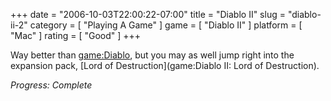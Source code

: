 +++
date = "2006-10-03T22:00:22-07:00"
title = "Diablo II"
slug = "diablo-ii-2"
category = [ "Playing A Game" ]
game = [ "Diablo II" ]
platform = [ "Mac" ]
rating = [ "Good" ]
+++

Way better than <game:Diablo>, but you may as well jump right into the expansion pack, [Lord of Destruction](game:Diablo II: Lord of Destruction).

<i>Progress: Complete</i>